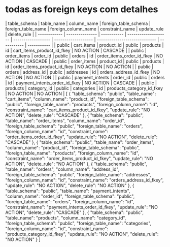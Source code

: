 # todas as foreign keys com detalhes

<estrutura-em-markdown>
| table_schema | table_name      | column_name | foreign_table_schema | foreign_table_name | foreign_column_name | constraint_name               | update_rule | delete_rule |
| ------------ | --------------- | ----------- | -------------------- | ------------------ | ------------------- | ----------------------------- | ----------- | ----------- |
| public       | cart_items      | product_id  | public               | products           | id                  | cart_items_product_id_fkey    | NO ACTION   | CASCADE     |
| public       | order_items     | order_id    | public               | orders             | id                  | order_items_order_id_fkey     | NO ACTION   | CASCADE     |
| public       | order_items     | product_id  | public               | products           | id                  | order_items_product_id_fkey   | NO ACTION   | NO ACTION   |
| public       | orders          | address_id  | public               | addresses          | id                  | orders_address_id_fkey        | NO ACTION   | NO ACTION   |
| public       | payment_intents | order_id    | public               | orders             | id                  | payment_intents_order_id_fkey | NO ACTION   | CASCADE     |
| public       | products        | category_id | public               | categories         | id                  | products_category_id_fkey     | NO ACTION   | NO ACTION   |
</estrutura-em-markdown>

<estrutura-em-json>
[
  {
    "table_schema": "public",
    "table_name": "cart_items",
    "column_name": "product_id",
    "foreign_table_schema": "public",
    "foreign_table_name": "products",
    "foreign_column_name": "id",
    "constraint_name": "cart_items_product_id_fkey",
    "update_rule": "NO ACTION",
    "delete_rule": "CASCADE"
  },
  {
    "table_schema": "public",
    "table_name": "order_items",
    "column_name": "order_id",
    "foreign_table_schema": "public",
    "foreign_table_name": "orders",
    "foreign_column_name": "id",
    "constraint_name": "order_items_order_id_fkey",
    "update_rule": "NO ACTION",
    "delete_rule": "CASCADE"
  },
  {
    "table_schema": "public",
    "table_name": "order_items",
    "column_name": "product_id",
    "foreign_table_schema": "public",
    "foreign_table_name": "products",
    "foreign_column_name": "id",
    "constraint_name": "order_items_product_id_fkey",
    "update_rule": "NO ACTION",
    "delete_rule": "NO ACTION"
  },
  {
    "table_schema": "public",
    "table_name": "orders",
    "column_name": "address_id",
    "foreign_table_schema": "public",
    "foreign_table_name": "addresses",
    "foreign_column_name": "id",
    "constraint_name": "orders_address_id_fkey",
    "update_rule": "NO ACTION",
    "delete_rule": "NO ACTION"
  },
  {
    "table_schema": "public",
    "table_name": "payment_intents",
    "column_name": "order_id",
    "foreign_table_schema": "public",
    "foreign_table_name": "orders",
    "foreign_column_name": "id",
    "constraint_name": "payment_intents_order_id_fkey",
    "update_rule": "NO ACTION",
    "delete_rule": "CASCADE"
  },
  {
    "table_schema": "public",
    "table_name": "products",
    "column_name": "category_id",
    "foreign_table_schema": "public",
    "foreign_table_name": "categories",
    "foreign_column_name": "id",
    "constraint_name": "products_category_id_fkey",
    "update_rule": "NO ACTION",
    "delete_rule": "NO ACTION"
  }
]
</estrutura-em-json>